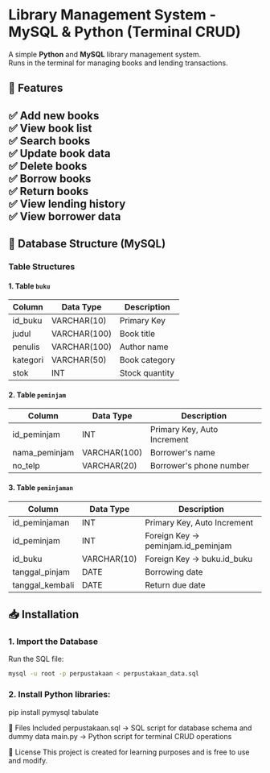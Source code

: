 # Library Management System - MySQL & Python (Terminal CRUD)

A simple **Python** and **MySQL** library management system.  
Runs in the terminal for managing books and lending transactions.

## 🚀 Features

✅ Add new books  
✅ View book list  
✅ Search books  
✅ Update book data  
✅ Delete books  
✅ Borrow books  
✅ Return books  
✅ View lending history  
✅ View borrower data
---
## 💾 Database Structure (MySQL)

### Table Structures

#### 1. Table `buku`

| Column     | Data Type     | Description         |
|------------|---------------|---------------------|
| id_buku    | VARCHAR(10)   | Primary Key         |
| judul      | VARCHAR(100)  | Book title          |
| penulis    | VARCHAR(100)  | Author name         |
| kategori   | VARCHAR(50)   | Book category       |
| stok       | INT           | Stock quantity      |

#### 2. Table `peminjam`

| Column          | Data Type     | Description               |
|-----------------|---------------|---------------------------|
| id_peminjam     | INT           | Primary Key, Auto Increment |
| nama_peminjam   | VARCHAR(100)  | Borrower's name           |
| no_telp         | VARCHAR(20)   | Borrower's phone number   |

#### 3. Table `peminjaman`

| Column             | Data Type     | Description                      |
|--------------------|---------------|----------------------------------|
| id_peminjaman      | INT           | Primary Key, Auto Increment      |
| id_peminjam        | INT           | Foreign Key → peminjam.id_peminjam |
| id_buku            | VARCHAR(10)   | Foreign Key → buku.id_buku       |
| tanggal_pinjam     | DATE          | Borrowing date                   |
| tanggal_kembali    | DATE          | Return due date                  |


## 📥 Installation
### 1. Import the Database
Run the SQL file:
```bash
mysql -u root -p perpustakaan < perpustakaan_data.sql
```
### 2. Install Python libraries:
pip install pymysql tabulate

📝 Files Included
perpustakaan.sql → SQL script for database schema and dummy data
main.py → Python script for terminal CRUD operations

📃 License
This project is created for learning purposes and is free to use and modify.
